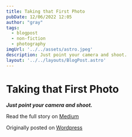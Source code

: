 ```yaml
---
title: Taking that First Photo
pubDate: 12/06/2022 12:05
author: "gray"
tags:
  - blogpost
  - non-fiction
  - photography
imgUrl: '../../assets/astro.jpeg'
description: Just point your camera and shoot.
layout: '../../layouts/BlogPost.astro'
---
```


# Taking that First Photo


***Just point your camera and shoot.***


Read the full story on [Medium](https://todorokis.medium.com/taking-that-first-photo-bad67dc35304)

Originally posted on [Wordpress](https://grayinfilm.com/2022/12/06/taking-that-first-photo/)
